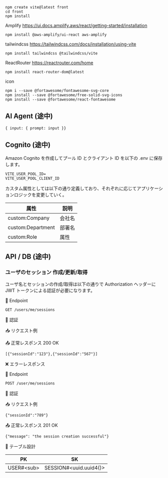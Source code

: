 
```
npm create vite@latest front
cd front 
npm install
```

Amplify 
https://ui.docs.amplify.aws/react/getting-started/installation
```
npm install @aws-amplify/ui-react aws-amplify
```

tailwindcss
https://tailwindcss.com/docs/installation/using-vite
```
npm install tailwindcss @tailwindcss/vite
```

ReactRouter
https://reactrouter.com/home
```
npm install react-router-dom@latest
```

icon 
```
npm i --save @fortawesome/fontawesome-svg-core
npm install --save @fortawesome/free-solid-svg-icons
npm install --save @fortawesome/react-fontawesome
```

## AI Agent (途中)

```
{ input: { prompt: input }}
```

## Cognito (途中)

Amazon Cognito を作成してプール ID とクライアント ID を以下の .env に保存します。

```
VITE_USER_POOL_ID=
VITE_USER_POOL_CLIENT_ID
```

カスタム属性としては以下の通り定義しており、それぞれに応じてアプリケーションロジックを変更していく。

| 属性 | 説明 | 
|-----|-----|
| custom:Company | 会社名 |
| custom:Department | 部署名 | 
| custom:Role | 属性 |

## API / DB (途中)

### ユーザのセッション 作成/更新/取得

ユーザ名とセッションの作成/取得は以下の通りで Authorization ヘッダーに JWT トークンによる認証が必要になります。

🔗 Endpoint
```
GET /users/me/sessions
```

🔐 認証

📥 リクエスト例

📤 正常レスポンス 200 OK
```
[{"sessionId":"123"},{"sessionId":"567"}]
```

❌ エラーレスポンス

🔗 Endpoint
```
POST /user/me/sessions
```

🔐 認証

📥 リクエスト例

```
{"sessionId":"789"}
```

📤 正常レスポンス 201 OK

```
{"message": "the session creation successful"}
```

📂 テーブル設計

| PK | SK | 
|----|----| 
|USER#\<sub> | SESSION#\<uuid.uuid4()> |  